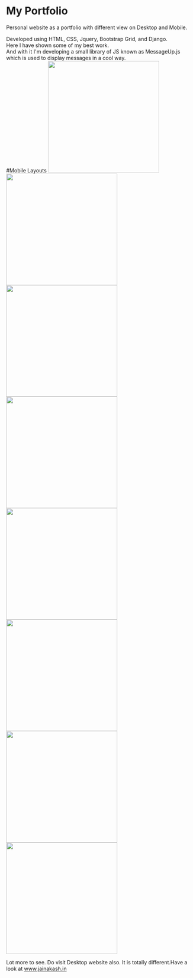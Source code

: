 # My Portfolio
Personal website as a portfolio with different view on Desktop and Mobile.<br>

Developed using HTML, CSS, Jquery, Bootstrap Grid, and Django.<br>
Here I have shown some of my best work.<br>
And with it I'm developing a small library of JS known as MessageUp.js which is used to display messages in a cool way.<br>
#Mobile Layouts
<img src="http://www.jainakash.in/static/images/ma.png" width="300px"><br>
<img src="http://www.jainakash.in/static/images/mb.png" width="300px"><br>
<img src="http://www.jainakash.in/static/images/mc.png" width="300px"><br>
<img src="http://www.jainakash.in/static/images/md.png" width="300px"><br>
<img src="http://www.jainakash.in/static/images/me.png" width="300px"><br>
<img src="http://www.jainakash.in/static/images/mf.png" width="300px"><br>
<img src="http://www.jainakash.in/static/images/mg.png" width="300px"><br>
<img src="http://www.jainakash.in/static/images/mh.png" width="300px"><br>

Lot more to see. Do visit Desktop website also. It is totally different.Have a look at <a href="http://www.jainakash.in" target="_blank">www.jainakash.in</a>
